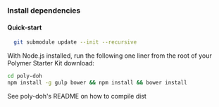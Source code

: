 ### Install dependencies

#### Quick-start 

```sh
  git submodule update --init --recursive
```

With Node.js installed, run the following one liner from the root of your Polymer Starter Kit download:

```sh
cd poly-doh
npm install -g gulp bower && npm install && bower install
```

See poly-doh's README on how to compile dist
